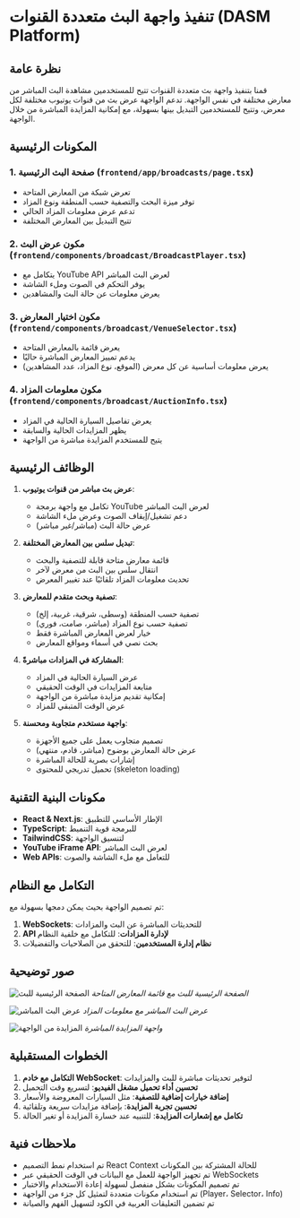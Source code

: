 # تنفيذ واجهة البث متعددة القنوات (DASM Platform)

## نظرة عامة

قمنا بتنفيذ واجهة بث متعددة القنوات تتيح للمستخدمين مشاهدة البث المباشر من معارض مختلفة في نفس الواجهة. تدعم الواجهة عرض بث من قنوات يوتيوب مختلفة لكل معرض، وتتيح للمستخدمين التبديل بينها بسهولة، مع إمكانية المزايدة المباشرة من خلال الواجهة.

## المكونات الرئيسية

### 1. صفحة البث الرئيسية (`frontend/app/broadcasts/page.tsx`)
- تعرض شبكة من المعارض المتاحة
- توفر ميزة البحث والتصفية حسب المنطقة ونوع المزاد
- تدعم عرض معلومات المزاد الحالي
- تتيح التبديل بين المعارض المختلفة

### 2. مكون عرض البث (`frontend/components/broadcast/BroadcastPlayer.tsx`)
- يتكامل مع YouTube API لعرض البث المباشر
- يوفر التحكم في الصوت وملء الشاشة
- يعرض معلومات عن حالة البث والمشاهدين

### 3. مكون اختيار المعارض (`frontend/components/broadcast/VenueSelector.tsx`)
- يعرض قائمة بالمعارض المتاحة
- يدعم تمييز المعارض المباشرة حاليًا
- يعرض معلومات أساسية عن كل معرض (الموقع، نوع المزاد، عدد المشاهدين)

### 4. مكون معلومات المزاد (`frontend/components/broadcast/AuctionInfo.tsx`)
- يعرض تفاصيل السيارة الحالية في المزاد
- يظهر المزايدات الحالية والسابقة
- يتيح للمستخدم المزايدة مباشرة من الواجهة

## الوظائف الرئيسية

1. **عرض بث مباشر من قنوات يوتيوب**:
   - تكامل مع واجهة برمجة YouTube لعرض البث المباشر
   - دعم تشغيل/إيقاف الصوت وعرض ملء الشاشة
   - عرض حالة البث (مباشر/غير مباشر)

2. **تبديل سلس بين المعارض المختلفة**:
   - قائمة معارض متاحة قابلة للتصفية والبحث
   - انتقال سلس بين البث من معرض لآخر
   - تحديث معلومات المزاد تلقائيًا عند تغيير المعرض

3. **تصفية وبحث متقدم للمعارض**:
   - تصفية حسب المنطقة (وسطى، شرقية، غربية، إلخ)
   - تصفية حسب نوع المزاد (مباشر، صامت، فوري)
   - خيار لعرض المعارض المباشرة فقط
   - بحث نصي في أسماء ومواقع المعارض

4. **المشاركة في المزادات مباشرةً**:
   - عرض السيارة الحالية في المزاد
   - متابعة المزايدات في الوقت الحقيقي
   - إمكانية تقديم مزايدة مباشرة من الواجهة
   - عرض الوقت المتبقي للمزاد

5. **واجهة مستخدم متجاوبة ومحسنة**:
   - تصميم متجاوب يعمل على جميع الأجهزة
   - عرض حالة المعارض بوضوح (مباشر، قادم، منتهي)
   - إشارات بصرية للحالة المباشرة
   - تحميل تدريجي للمحتوى (skeleton loading)

## مكونات البنية التقنية

- **React & Next.js**: الإطار الأساسي للتطبيق
- **TypeScript**: للبرمجة قوية التنميط
- **TailwindCSS**: لتنسيق الواجهة
- **YouTube iFrame API**: لعرض البث المباشر
- **Web APIs**: للتعامل مع ملء الشاشة والصوت

## التكامل مع النظام

تم تصميم الواجهة بحيث يمكن دمجها بسهولة مع:

1. **WebSockets**: للتحديثات المباشرة عن البث والمزادات
2. **API لإدارة المزادات**: للتكامل مع خلفية النظام
3. **نظام إدارة المستخدمين**: للتحقق من الصلاحيات والتفضيلات

## صور توضيحية

![الصفحة الرئيسية للبث](../screenshots/broadcast-main.png)
*الصفحة الرئيسية للبث مع قائمة المعارض المتاحة*

![عرض البث المباشر](../screenshots/broadcast-player.png)
*عرض البث المباشر مع معلومات المزاد*

![المزايدة من الواجهة](../screenshots/auction-bidding.png)
*واجهة المزايدة المباشرة*

## الخطوات المستقبلية

1. **التكامل مع خادم WebSocket**: لتوفير تحديثات مباشرة للبث والمزايدات
2. **تحسين أداء تحميل مشغل الفيديو**: لتسريع وقت التحميل
3. **إضافة خيارات إضافية للتصفية**: مثل السيارات المعروضة والأسعار
4. **تحسين تجربة المزايدة**: بإضافة مزايدات سريعة وتلقائية
5. **تكامل مع إشعارات المزايدة**: للتنبيه عند خسارة المزايدة أو تغير الحالة

## ملاحظات فنية

- تم استخدام نمط التصميم React Context للحالة المشتركة بين المكونات
- تم تجهيز الواجهة للعمل مع البيانات في الوقت الحقيقي عبر WebSockets
- تم تصميم المكونات بشكل منفصل لسهولة إعادة الاستخدام والاختبار
- تم استخدام مكونات متعددة لتمثيل كل جزء من الواجهة (Player، Selector، Info)
- تم تضمين التعليقات العربية في الكود لتسهيل الفهم والصيانة 